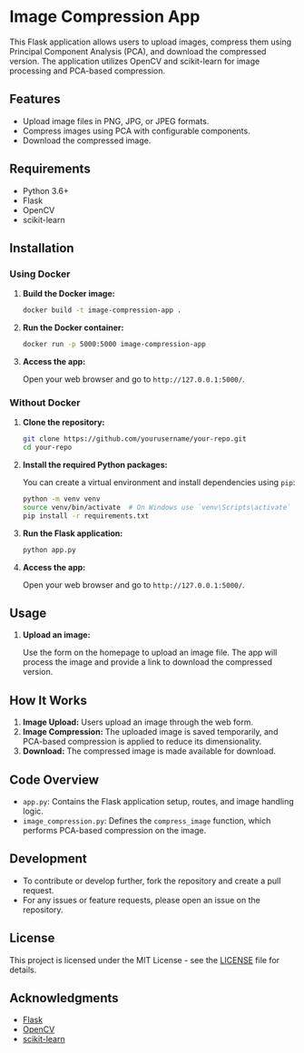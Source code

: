 # Image Compression App

This Flask application allows users to upload images, compress them using Principal Component Analysis (PCA), and download the compressed version. The application utilizes OpenCV and scikit-learn for image processing and PCA-based compression.

## Features

- Upload image files in PNG, JPG, or JPEG formats.
- Compress images using PCA with configurable components.
- Download the compressed image.

## Requirements

- Python 3.6+
- Flask
- OpenCV
- scikit-learn

## Installation

### Using Docker

1. **Build the Docker image:**

    ```bash
    docker build -t image-compression-app .
    ```

2. **Run the Docker container:**

    ```bash
    docker run -p 5000:5000 image-compression-app
    ```

3. **Access the app:**

    Open your web browser and go to `http://127.0.0.1:5000/`.

### Without Docker

1. **Clone the repository:**

    ```bash
    git clone https://github.com/yourusername/your-repo.git
    cd your-repo
    ```

2. **Install the required Python packages:**

    You can create a virtual environment and install dependencies using `pip`:

    ```bash
    python -m venv venv
    source venv/bin/activate  # On Windows use `venv\Scripts\activate`
    pip install -r requirements.txt
    ```

3. **Run the Flask application:**

    ```bash
    python app.py
    ```

4. **Access the app:**

    Open your web browser and go to `http://127.0.0.1:5000/`.

## Usage

1. **Upload an image:**

    Use the form on the homepage to upload an image file. The app will process the image and provide a link to download the compressed version.

## How It Works

1. **Image Upload:** Users upload an image through the web form.
2. **Image Compression:** The uploaded image is saved temporarily, and PCA-based compression is applied to reduce its dimensionality.
3. **Download:** The compressed image is made available for download.

## Code Overview

- `app.py`: Contains the Flask application setup, routes, and image handling logic.
- `image_compression.py`: Defines the `compress_image` function, which performs PCA-based compression on the image.

## Development

- To contribute or develop further, fork the repository and create a pull request.
- For any issues or feature requests, please open an issue on the repository.

## License

This project is licensed under the MIT License - see the [LICENSE](LICENSE) file for details.

## Acknowledgments

- [Flask](https://flask.palletsprojects.com/)
- [OpenCV](https://opencv.org/)
- [scikit-learn](https://scikit-learn.org/)
